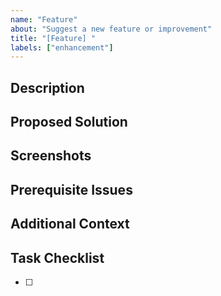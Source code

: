```yaml
---
name: "Feature"
about: "Suggest a new feature or improvement"
title: "[Feature] "
labels: ["enhancement"]
---
```


<!-- You can remove sections that aren't applicable. -->
<!-- Please remember to add additional labels as well as related milestone. -->
## Description
<!-- Provide a clear and concise description of the issue. Avoid vague language. -->

## Proposed Solution
<!-- Describe the proposed solution or feature. Include details on how it should work. -->

## Screenshots
<!-- If applicable, add screenshots, logs, or error messages to help explain the issue. -->

## Prerequisite Issues
<!-- Link any issues that must be resolved before this one can be worked on. -->

## Additional Context
<!-- Add any other relevant information, context, or references. -->

## Task Checklist
<!-- Create a checklist to track what needs to be done to complete the issue. -->
- [ ] 